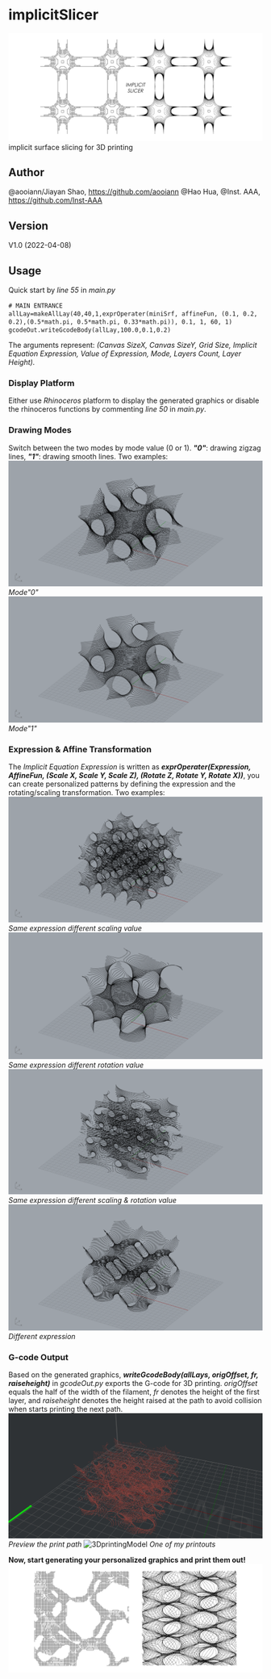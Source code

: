 # implicitSlicer
![titleImg](img/titleImg.jpg)
implicit surface slicing for 3D printing

## Author
@aooiann/Jiayan Shao, https://github.com/aooiann
@Hao Hua,
@Inst. AAA, https://github.com/Inst-AAA

## Version
V1.0 (2022-04-08)

## Usage
Quick start by *line 55* in *main.py*
```
# MAIN ENTRANCE
allLay=makeAllLay(40,40,1,exprOperater(miniSrf, affineFun, (0.1, 0.2, 0.2),(0.5*math.pi, 0.5*math.pi, 0.33*math.pi)), 0.1, 1, 60, 1)
gcodeOut.writeGcodeBody(allLay,100.0,0.1,0.2)
```
The arguments represent:
*(Canvas SizeX, Canvas SizeY, Grid Size, Implicit Equation Expression, Value of Expression, Mode, Layers Count, Layer Height).*

### Display Platform
Either use *Rhinoceros* platform to display the generated graphics or disable the rhinoceros functions by commenting *line 50* in *main.py*.

### Drawing Modes
Switch between the two modes by mode value (0 or 1). ***"0"***: drawing zigzag lines, ***"1"***: drawing smooth lines. Two examples:
![minisrf_mode0](img/minisrf_mode0.png)
*Mode"0"*
![minisrf_mode1](img/minisrf_mode1.png)
*Mode"1"*

### Expression & Affine Transformation
The *Implicit Equation Expression* is written as ***exprOperater(Expression, AffineFun, (Scale X, Scale Y, Scale Z), (Rotate Z, Rotate Y, Rotate X))***, you can create personalized patterns by defining the expression and the rotating/scaling transformation. Two examples:
![minisrf_scale](img/minisrf_scale.png)
*Same expression different scaling value*
![minisrf_rotate](img/minisrf_rotate.png)
*Same expression different rotation value*
![minisrf_free](img/minisrf_free.png)
*Same expression different scaling & rotation value*
![schwarzP](img/schwarzP.png)
*Different expression*

### G-code Output
Based on the generated graphics, ***writeGcodeBody(allLays, origOffset, fr, raiseheight)*** in *gcodeOut.py* exports the G-code for 3D printing. *origOffset* equals the half of the width of the filament, *fr* denotes the height of the first layer, and *raiseheight* denotes the height raised at the path to avoid collision when starts printing the next path.
![gcodeOutput](img/gcodeOutput.png)
*Preview the print path*
![3DprintingModel](img/3DprintingModel.jpg)
*One of my printouts*

**Now, start generating your personalized graphics and print them out!** 
![personalizedPattern](img/personalizedPattern.jpg)
